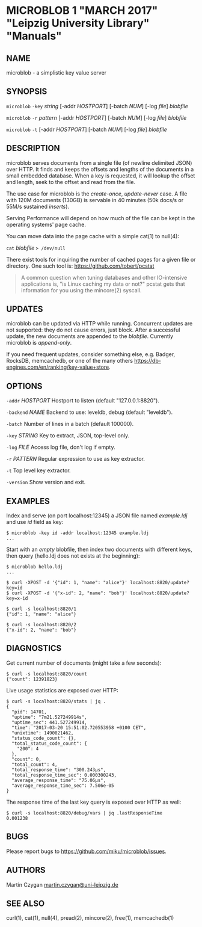 MICROBLOB 1 "MARCH 2017" "Leipzig University Library" "Manuals"
===============================================================

NAME
----

microblob - a simplistic key value server

SYNOPSIS
--------

`microblob` `-key` *string* [-addr *HOSTPORT*] [-batch *NUM*] [-log *file*] *blobfile*

`microblob` `-r` *pattern* [-addr *HOSTPORT*] [-batch *NUM*] [-log *file*] *blobfile*

`microblob` `-t` [-addr *HOSTPORT*] [-batch *NUM*] [-log *file*] *blobfile*

DESCRIPTION
-----------

microblob serves documents from a single file (of newline delimited JSON) over
HTTP. It finds and keeps the offsets and lengths of the documents in a small
embedded database. When a key is requested, it will lookup the offset and
length, seek to the offset and read from the file.

The use case for microblob is the *create-once*, *update-never* case. A file
with 120M documents (130GB) is servable in 40 minutes (50k docs/s or 55M/s
sustained *inserts*).

Serving Performance will depend on how much of the file can be kept in the
operating systems' page cache.

You can move data into the page cache with a simple cat(1) to null(4):

  `cat` *blobfile* `> /dev/null`

There exist tools for inquiring the number of cached pages for a given file or
directory. One such tool is: https://github.com/tobert/pcstat

> A common question when tuning databases and other IO-intensive applications
> is, "is Linux caching my data or not?" pcstat gets that information for you
> using the mincore(2) syscall.

UPDATES
-------

microblob can be updated via HTTP while running. Concurrent updates are not
supported: they do not cause errors, just block. After a successful update, the
new documents are appended to the *blobfile*. Currently microblob is
*append-only*.

If you need frequent updates, consider something else, e.g.  Badger, RocksDB,
memcachedb, or one of the many others
https://db-engines.com/en/ranking/key-value+store.

OPTIONS
-------

`-addr` *HOSTPORT*
  Hostport to listen (default "127.0.0.1:8820").

`-backend` *NAME*
  Backend to use: leveldb, debug (default "leveldb").

`-batch`
  Number of lines in a batch (default 100000).

`-key` *STRING*
  Key to extract, JSON, top-level only.

`-log` *FILE*
  Access log file, don't log if empty.

`-r` *PATTERN*
  Regular expression to use as key extractor.

`-t`
  Top level key extractor.

`-version`
  Show version and exit.

EXAMPLES
--------

Index and serve (on port localhost:12345) a JSON file named *example.ldj* and
use *id* field as key:

    $ microblob -key id -addr localhost:12345 example.ldj
    ...

Start with an *empty* blobfile, then index two documents with different keys,
then query (hello.ldj does not exists at the beginning):

    $ microblob hello.ldj
    ...

    $ curl -XPOST -d '{"id": 1, "name": "alice"}' localhost:8820/update?key=id
    $ curl -XPOST -d '{"x-id": 2, "name": "bob"}' localhost:8820/update?key=x-id

    $ curl -s localhost:8820/1
    {"id": 1, "name": "alice"}

    $ curl -s localhost:8820/2
    {"x-id": 2, "name": "bob"}

DIAGNOSTICS
-----------

Get current number of documents (might take a few seconds):

    $ curl -s localhost:8820/count
    {"count": 12391823}

Live usage statistics are exposed over HTTP:

    $ curl -s localhost:8820/stats | jq .
    {
      "pid": 14701,
      "uptime": "7m21.527249914s",
      "uptime_sec": 441.527249914,
      "time": "2017-03-20 15:51:02.720553958 +0100 CET",
      "unixtime": 1490021462,
      "status_code_count": {},
      "total_status_code_count": {
        "200": 4
      },
      "count": 0,
      "total_count": 4,
      "total_response_time": "300.243µs",
      "total_response_time_sec": 0.000300243,
      "average_response_time": "75.06µs",
      "average_response_time_sec": 7.506e-05
    }

The response time of the last key query is exposed over HTTP as well:

    $ curl -s localhost:8820/debug/vars | jq .lastResponseTime
    0.001238

BUGS
----

Please report bugs to <https://github.com/miku/microblob/issues>.

AUTHORS
-------

Martin Czygan <martin.czygan@uni-leipzig.de>

SEE ALSO
--------

curl(1), cat(1), null(4), pread(2), mincore(2), free(1), memcachedb(1)
